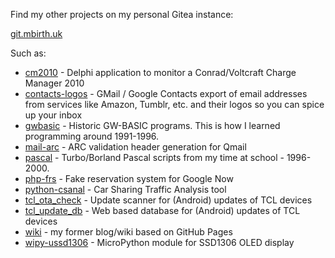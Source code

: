 Find my other projects on my personal Gitea instance:

[git.mbirth.uk](https://git.mbirth.uk/)

Such as:
* [cm2010](https://git.mbirth.uk/mbirth/cm2010) - Delphi application to monitor a Conrad/Voltcraft Charge Manager 2010
* [contacts-logos](https://git.mbirth.uk/mbirth/contacts-logos) - GMail / Google Contacts export of email addresses from services like Amazon, Tumblr, etc. and their logos so you can spice up your inbox
* [gwbasic](https://git.mbirth.uk/mbirth/gwbasic) - Historic GW-BASIC programs. This is how I learned programming around 1991-1996.
* [mail-arc](https://git.mbirth.uk/mbirth/mail-arc) - ARC validation header generation for Qmail
* [pascal](https://git.mbirth.uk/mbirth/pascal) - Turbo/Borland Pascal scripts from my time at school - 1996-2000.
* [php-frs](https://git.mbirth.uk/mbirth/php-frs) - Fake reservation system for Google Now
* [python-csanal](https://git.mbirth.uk/mbirth/python-csanal) - Car Sharing Traffic Analysis tool
* [tcl_ota_check](https://git.mbirth.uk/mbirth/tcl_ota_check) - Update scanner for (Android) updates of TCL devices
* [tcl_update_db](https://git.mbirth.uk/mbirth/tcl_update_db) - Web based database for (Android) updates of TCL devices
* [wiki](https://git.mbirth.uk/mbirth/wiki.mbirth.de) - my former blog/wiki based on GitHub Pages
* [wipy-ussd1306](https://git.mbirth.uk/mbirth/wipy-ussd1306) - MicroPython module for SSD1306 OLED display
